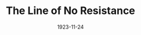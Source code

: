 ---
title: The Line of No Resistance
date: 1923-11-24
closing_date:
layout: productions
playbill:
Theatre: Theatre Jacksonville
cast:
- Jean Robertson: Hazel L'Engle
- George Robertson: J. B. Lucy
- Ethel Quenton: Laurine Goffin
crew:
- Director: Harrison Gibbs Prentice
- Scene Arrangement: Mrs. Alfred C. Ulmer
external_links:
---